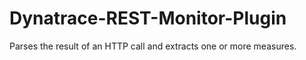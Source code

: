 # Dynatrace-REST-Monitor-Plugin
Parses the result of an HTTP call and extracts one or more measures.
